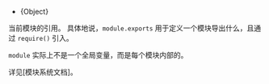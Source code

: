 <!-- YAML
added: v0.1.16
-->

<!-- type=var -->

* {Object}

当前模块的引用。
具体地说，`module.exports` 用于定义一个模块导出什么，且通过 `require()` 引入。

`module` 实际上不是一个全局变量，而是每个模块内部的。

详见[模块系统文档]。

